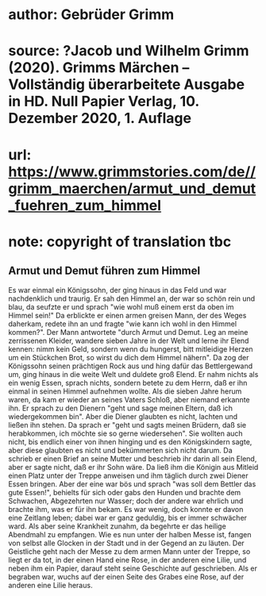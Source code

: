 # author: Gebrüder Grimm
# source: ?Jacob und Wilhelm Grimm (2020). Grimms Märchen – Vollständig überarbeitete Ausgabe in HD. Null Papier Verlag, 10. Dezember 2020, 1. Auflage
# url: https://www.grimmstories.com/de//grimm_maerchen/armut_und_demut_fuehren_zum_himmel
# note: copyright of translation tbc

## Armut und Demut führen zum Himmel 

Es war einmal ein Königssohn, der ging hinaus in das Feld und war
nachdenklich und traurig. Er sah den Himmel an, der war so schön rein
und blau, da seufzte er und sprach "wie wohl muß einem erst da oben im
Himmel sein!" Da erblickte er einen armen greisen Mann, der des Weges
daherkam, redete ihn an und fragte "wie kann ich wohl in den Himmel
kommen?". Der Mann antwortete "durch Armut und Demut. Leg an meine
zerrissenen Kleider, wandere sieben Jahre in der Welt und lerne ihr
Elend kennen: nimm kein Geld, sondern wenn du hungerst, bitt mitleidige
Herzen um ein Stückchen Brot, so wirst du dich dem Himmel nähern". Da
zog der Königssohn seinen prächtigen Rock aus und hing dafür das
Bettlergewand um, ging hinaus in die weite Welt und duldete groß Elend.
Er nahm nichts als ein wenig Essen, sprach nichts, sondern betete zu dem
Herrn, daß er ihn einmal in seinen Himmel aufnehmen wollte. Als die
sieben Jahre herum waren, da kam er wieder an seines Vaters Schloß, aber
niemand erkannte ihn. Er sprach zu den Dienern "geht und sage meinen
Eltern, daß ich wiedergekommen bin". Aber die Diener glaubten es nicht,
lachten und ließen ihn stehen. Da sprach er "geht und sagts meinen
Brüdern, daß sie herabkommen, ich möchte sie so gerne wiedersehen". Sie
wollten auch nicht, bis endlich einer von ihnen hinging und es den
Königskindern sagte, aber diese glaubten es nicht und bekümmerten sich
nicht darum. Da schrieb er einen Brief an seine Mutter und beschrieb ihr
darin all sein Elend, aber er sagte nicht, daß er ihr Sohn wäre. Da ließ
ihm die Königin aus Mitleid einen Platz unter der Treppe anweisen und
ihm täglich durch zwei Diener Essen bringen. Aber der eine war bös und
sprach "was soll dem Bettler das gute Essen!", behielts für sich oder
gabs den Hunden und brachte dem Schwachen, Abgezehrten nur Wasser; doch
der andere war ehrlich und brachte ihm, was er für ihn bekam. Es war
wenig, doch konnte er davon eine Zeitlang leben; dabei war er ganz
geduldig, bis er immer schwächer ward. Als aber seine Krankheit zunahm,
da begehrte er das heilige Abendmahl zu empfangen. Wie es nun unter der
halben Messe ist, fangen von selbst alle Glocken in der Stadt und in der
Gegend an zu läuten. Der Geistliche geht nach der Messe zu dem armen
Mann unter der Treppe, so liegt er da tot, in der einen Hand eine Rose,
in der anderen eine Lilie, und neben ihm ein Papier, darauf steht seine
Geschichte auf geschrieben. Als er begraben war, wuchs auf der einen
Seite des Grabes eine Rose, auf der anderen eine Lilie heraus.
